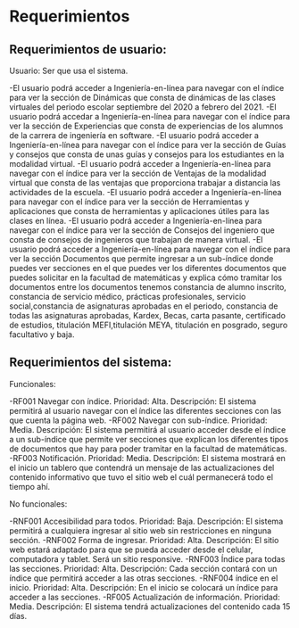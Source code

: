 # Requerimientos
## Requerimientos de usuario:
Usuario: Ser que usa el sistema.

-El usuario podrá acceder a Ingeniería-en-línea para navegar con el índice para ver la sección de Dinámicas que consta de dinámicas de las clases virtuales del periodo escolar 
septiembre del 2020 a febrero del 2021.
-El usuario podrá accedar a Ingeniería-en-línea para navegar con el índice para ver la sección de Experiencias que consta de experiencias de los alumnos de la carrera de 
ingeniería en software.
-El usuario podrá acceder a Ingeniería-en-línea para navegar con el índice para ver la sección de Guías y consejos que consta de unas guías y consejos 
para los estudiantes en la modalidad virtual.
-El usuario podrá acceder a Ingeniería-en-línea para navegar con el índice para ver la sección de Ventajas de la modalidad virtual que consta de las ventajas que proporciona
trabajar a distancia las actividades de la escuela.
-El usuario podrá acceder a Ingeniería-en-línea para navegar con el índice para ver la sección de Herramientas y aplicaciones que consta de herramientas y aplicaciones útiles 
para las clases en línea.
-El usuario podrá acceder a Ingeniería-en-línea para navegar con el índice para ver la sección de Consejos del ingeniero que consta de consejos de ingenieros que trabajan 
de manera virtual.
-El usuario podrá acceder a Ingeniería-en-línea para navegar con el índice para ver la sección Documentos que permite ingresar a un sub-índice donde puedes ver secciones en el 
que puedes ver los diferentes documentos que puedes solicitar en la facultad de matemáticas y explica cómo tramitar los documentos entre los documentos tenemos constancia de 
alumno inscrito, constancia de servicio médico, prácticas profesionales, servicio social,constancia de asignaturas aprobadas en el periodo, constancia de todas las asignaturas
aprobadas, Kardex, Becas, carta pasante, certificado de estudios, titulación MEFI,titulación MEYA, titulación en posgrado, seguro facultativo y baja.

## Requerimientos del sistema:

Funcionales:

-RF001 Navegar con índice.
Prioridad: Alta.
Descripción: El sistema permitirá al usuario navegar con el índice las diferentes secciones con las que cuenta la página web.
-RF002 Navegar con sub-índice.
Prioridad: Media.
Descripción: El sistema permitirá al usuario acceder desde el índice a un sub-índice que permite ver secciones que explican los diferentes tipos de documentos que hay 
para poder tramitar en la facultad de matemáticas.
-RF003 Notificación.
Prioridad: Media.
Descripción: El sistema mostrará en el inicio un tablero que contendrá un mensaje de las actualizaciones del contenido informativo que tuvo el sitio web el cuál permanecerá
todo el tiempo ahí.

No funcionales:

-RNF001 Accesibilidad para todos.
Prioridad: Baja.
Descripción: El sistema permitirá a cualquiera ingresar al sitio web sin restricciones en ninguna sección.
-RNF002 Forma de ingresar.
Prioridad: Alta.
Descripción: El sitio web estará adaptado para que se pueda acceder desde el celular, computadora y tablet. Será un sitio responsive.
-RNF003 Índice para todas las secciones.
Prioridad: Alta.
Descripción: Cada sección contará con un índice que permitirá acceder a las otras secciones.
-RNF004 índice en el inicio.
Prioridad: Alta.
Descripción: En el inicio se colocará un índice para acceder a las secciones.
-RF005 Actualización de información.
Prioridad: Media.
Descripción: El sistema tendrá actualizaciones del contenido cada 15 días.
